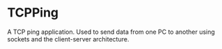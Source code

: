 # TCPPing
A TCP ping application. Used to send data from one PC to another using sockets and the client-server architecture.
